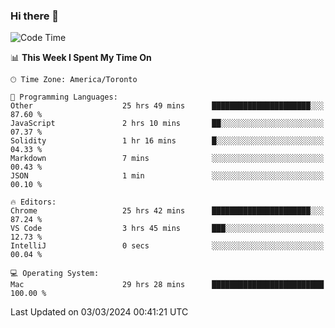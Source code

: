 ### Hi there 👋


<!--START_SECTION:waka-->
![Code Time](http://img.shields.io/badge/Code%20Time-1%2C747%20hrs%208%20mins-blue)

📊 **This Week I Spent My Time On** 

```text
🕑︎ Time Zone: America/Toronto

💬 Programming Languages: 
Other                    25 hrs 49 mins      ██████████████████████░░░   87.60 % 
JavaScript               2 hrs 10 mins       ██░░░░░░░░░░░░░░░░░░░░░░░   07.37 % 
Solidity                 1 hr 16 mins        █░░░░░░░░░░░░░░░░░░░░░░░░   04.33 % 
Markdown                 7 mins              ░░░░░░░░░░░░░░░░░░░░░░░░░   00.43 % 
JSON                     1 min               ░░░░░░░░░░░░░░░░░░░░░░░░░   00.10 % 

🔥 Editors: 
Chrome                   25 hrs 42 mins      ██████████████████████░░░   87.24 % 
VS Code                  3 hrs 45 mins       ███░░░░░░░░░░░░░░░░░░░░░░   12.73 % 
IntelliJ                 0 secs              ░░░░░░░░░░░░░░░░░░░░░░░░░   00.04 % 

💻 Operating System: 
Mac                      29 hrs 28 mins      █████████████████████████   100.00 % 
```


 Last Updated on 03/03/2024 00:41:21 UTC
<!--END_SECTION:waka-->

<!--
**SillyPasty/SillyPasty** is a ✨ _special_ ✨ repository because its `README.md` (this file) appears on your GitHub profile.

Here are some ideas to get you started:

- 🔭 I’m currently working on ...
- 🌱 I’m currently learning ...
- 👯 I’m looking to collaborate on ...
- 🤔 I’m looking for help with ...
- 💬 Ask me about ...
- 📫 How to reach me: ...
- 😄 Pronouns: ...
- ⚡ Fun fact: ...
-->



